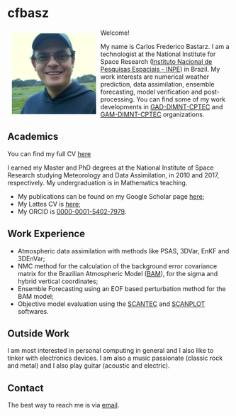 # cfbasz

<img style="float: left; padding: 10px; " src="./img/cfbasz.png" width=190>

Welcome!

My name is Carlos Frederico Bastarz. I am a technologist at the National Institute for Space Research ([Instituto Nacional de Pesquisas Espaciais - INPE](https://www.gov.br/inpe/pt-br)) in Brazil. My work interests are numerical weather prediction, data assimilation, ensemble forecasting, model verification and post-processing. You can find some of my work developments in [GAD-DIMNT-CPTEC](https://github.com/GAD-DIMNT-CPTEC) and [GAM-DIMNT-CPTEC](https://github.com/GAM-DIMNT-CPTEC) organizations.

## Academics

You can find my full CV [here](cv.md)

I earned my Master and PhD degrees at the National Institute of Space Research studying Meteorology and Data Assimilation, in 2010 and 2017, respectively. My undergraduation is in Mathematics teaching.

* My publications can be found on my Google Scholar page [here](https://scholar.google.com.br/citations?user=26GiFgoAAAAJ&hl=pt-BR);
* My Lattes CV is [here](http://lattes.cnpq.br/2410960909883784);
* My ORCID is [0000-0001-5402-7979](https://orcid.org/0000-0001-5402-7979). 

## Work Experience

* Atmospheric data assimilation with methods like PSAS, 3DVar, EnKF and 3DEnVar;
* NMC method for the calculation of the background error covariance matrix for the Brazilian Atmospheric Model ([BAM](https://journals.ametsoc.org/view/journals/wefo/31/5/waf-d-16-0062_1.xml)), for the sigma and hybrid vertical coordinates;
* Ensemble Forecasting using an EOF based perturbation method for the BAM model;
* Objective model evaluation using the [SCANTEC](https://github.com/GAM-DIMNT-CPTEC/SCANTEC) and [SCANPLOT](https://github.com/GAM-DIMNT-CPTEC/SCANPLOT) softwares.

## Outside Work

I am most interested in personal computing in general and I also like to tinker with electronics devices. I am also a music passionate (classic rock and metal) and I also play guitar (acoustic and electric).

## Contact

The best way to reach me is via [email](mailto:cfbastarz@gmail.com).
